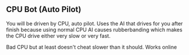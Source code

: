 ## CPU Bot (Auto Pilot)

You will be driven by CPU, auto pilot. Uses the AI that drives for you after finish because using normal CPU AI causes rubberbanding which makes the CPU drive either very slow or very fast.

Bad CPU but at least doesn't cheat slower than it should. Works online

